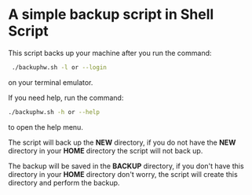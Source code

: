 # A simple backup script in Shell Script

This script backs up your machine after you run the command:
```bash
 ./backuphw.sh -l or --login 
 ```
on your terminal emulator.

If you need help, run the command:
 ```bash
 ./backuphw.sh -h or --help 
 ```
to open the help menu.

The script will back up the **NEW** directory, if you do not have the **NEW** directory in your **HOME** directory the script will not back up.

The backup will be saved in the **BACKUP** directory, if you don't have this directory in your **HOME** directory don't worry, the script will create this directory and perform the backup.
